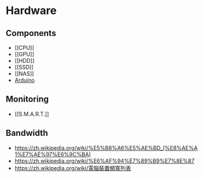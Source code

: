 # Hardware

## Components

- [[CPU]]
- [[GPU]]
- [[HDD]]
- [[SSD]]
- [[NAS]]
- [Arduino](https://www.arduino.cc/)

## Monitoring

- [[S.M.A.R.T.]]

## Bandwidth

- https://zh.wikipedia.org/wiki/%E5%B8%A6%E5%AE%BD_(%E8%AE%A1%E7%AE%97%E6%9C%BA)
- https://zh.wikipedia.org/wiki/%E6%AF%94%E7%89%B9%E7%8E%87
- https://zh.wikipedia.org/wiki/電腦裝置頻寬列表

